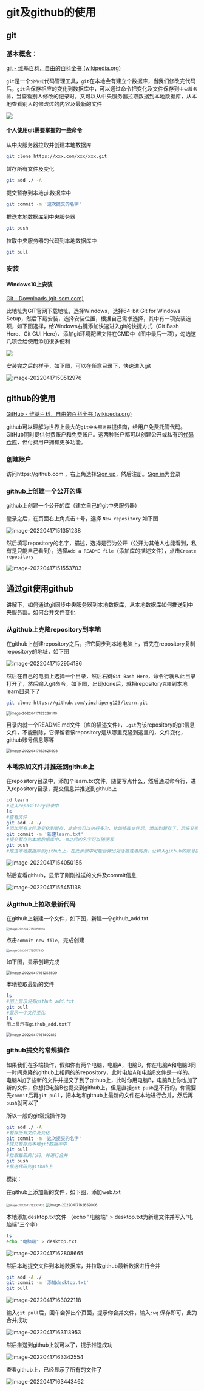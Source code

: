 # git及github的使用

## git

### 基本概念：

[git - 维基百科，自由的百科全书 (wikipedia.org)](https://zh.wikipedia.org/wiki/Git)

`git`是一个`分布式`代码管理工具，`git`在本地会有建立个数据库，当我们修改完代码后，`git`会保存相应的变化到数据库中，可以通过命令把变化及文件保存到`中央服务器`，当查看别人修改的记录时，又可以从中央服务器拉取数据到本地数据库，从本地查看别人的修改过的内容及最新的文件

![](https://raw.githubusercontent.com/yinzhipeng123/Picture_Bed/main/202204171443099.png)

#### 个人使用git需要掌握的一些命令

从中央服务器拉取并创建本地数据库

```bash
git clone https://xxx.com/xxx/xxx.git
```

暂存所有文件及变化

```bash
git add ./ -A
```

提交暂存到本地git数据库中

```bash
git commit -m '这次提交的名字'
```

推送本地数据库到中央服务器

```bash
git push
```

拉取中央服务器的代码到本地数据库中

```bash
git pull
```

### 安装

#### Windows10上安装

[Git - Downloads (git-scm.com)](https://git-scm.com/downloads)

此地址为GIT官网下载地址，选择Windows，选择64-bit Git for Windows Setup，然后下载安装，选择安装位置，根据自己需求选择，其中有一项安装选项，如下图选择，给Windows右键添加快速进入git的快捷方式（Git Bash Here、Git GUI Here）、添加git环境配置文件在CMD中（图中最后一项），勾选这几项会给使用添加很多便利

![](https://raw.githubusercontent.com/yinzhipeng123/Picture_Bed/main/202204171500826.png)

安装完之后的样子，如下图，可以在任意目录下，快速进入git

![image-20220417150512976](https://raw.githubusercontent.com/yinzhipeng123/Picture_Bed/main/202204171505041.png)

## github的使用

[GitHub - 维基百科，自由的百科全书 (wikipedia.org)](https://zh.wikipedia.org/wiki/GitHub)

github可以理解为世界上最大的`git中央服务器`提供商，给用户免费托管代码。GitHub同时提供付费账户和免费账户。这两种账户都可以创建公开或私有的[代码仓库](https://zh.wikipedia.org/wiki/代码库)，但付费用户拥有更多功能。



### 创建账户

访问https://github.com ，右上角选择[Sign up](https://github.com/signup?ref_cta=Sign+up&ref_loc=header+logged+out&ref_page=%2F&source=header-home)，然后注册。[Sign in](https://github.com/login)为登录



### github上创建一个公开的库

github上创建一个公开的库（建立自己的git中央服务器）

登录之后，在页面右上角点击`＋`号，选择 `New repository` 如下图

![image-20220417151351238](https://raw.githubusercontent.com/yinzhipeng123/Picture_Bed/main/202204171513285.png)



然后填写repository的名字，描述，选择是否为公开（公开为其他人也能看到，私有是只能自己看到），选择`Add a README file`（添加库的描述文件），点击`Create repository`

![image-20220417151553703](https://raw.githubusercontent.com/yinzhipeng123/Picture_Bed/main/202204171515745.png)



## 通过git使用github

讲解下，如何通过git同步中央服务器到本地数据库，从本地数据库如何推送到中央服务器。如何合并文件变化

### 从github上克隆repository到本地

在github上创建repository之后，把它同步到本地电脑上，首先在repository复制repository的地址，如下图

![image-20220417152954186](https://raw.githubusercontent.com/yinzhipeng123/Picture_Bed/main/202204171529232.png)

然后在自己的电脑上选择一个目录，然后右键`Git Bash Here`，命令行就从此目录打开了，然后输入git命令，如下图，出现done后，就把repository`克隆`到本地learn目录下了

```bash
git clone https://github.com/yinzhipeng123/learn.git
```

<img src="https://raw.githubusercontent.com/yinzhipeng123/Picture_Bed/main/202204171532194.png" alt="image-20220417153238140" style="zoom:67%;" />

目录内就一个README.md文件（库的描述文件），`.git`为该repository的git信息文件，不能删除，它保留着该repository是从哪里克隆到这里的，文件变化，github账号信息等等

<img src="https://raw.githubusercontent.com/yinzhipeng123/Picture_Bed/main/202204171536647.png" alt="image-20220417153625593" style="zoom:67%;" />

### 本地添加文件并推送到github上

在repository目录中，添加个learn.txt文件，随便写点什么，然后通过命令行，进入repository目录，提交信息并推送到github上

```bash
cd learn
#进入repository目录中
ls
#查看文件
git add -A ./
#添加所有文件及变化到暂存，此命令可以执行多次，比如修改文件后，添加到暂存了，后来又修改文件，可以再添加一遍暂存，确保在commit之前，把最新文件都添加到暂存就行
git commit -m '新建learn.txt'
#提交暂存到本地数据库中，-m之后的名字可以随便写
git push
#推送本地数据库到github上，在此步骤中可能会弹出对话框或者网页，让填入github的账号密码，按照提示填写就行了，如果填错了，重新执行该命令就可以
```



![image-20220417154050155](https://raw.githubusercontent.com/yinzhipeng123/Picture_Bed/main/202204171540208.png)

然后查看github，显示了刚刚推送的文件及commit信息

![image-20220417155451138](https://raw.githubusercontent.com/yinzhipeng123/Picture_Bed/main/202204171554200.png)



### 从github上拉取最新代码



在github上新建一个文件，如下图，新建一个github_add.txt

<img src="https://raw.githubusercontent.com/yinzhipeng123/Picture_Bed/main/202204171600983.png" alt="image-20220417160059924" style="zoom:50%;" />

点击`commit new file`，完成创建

<img src="https://raw.githubusercontent.com/yinzhipeng123/Picture_Bed/main/202204171601388.png" alt="image-20220417160117330" style="zoom: 50%;" />

如下图，显示创建完成

<img src="https://raw.githubusercontent.com/yinzhipeng123/Picture_Bed/main/202204171612571.png" alt="image-20220417161253509" style="zoom:67%;" />

本地拉取最新的文件

```bash
ls 
#图上显示没有github_add.txt
git pull
#显示一个文件变化
ls
图上显示有github_add.txt了
```

<img src="https://raw.githubusercontent.com/yinzhipeng123/Picture_Bed/main/202204171614874.png" alt="image-20220417161402812" style="zoom: 67%;" />

### github提交的常规操作

如果我们在多端操作，假如你有两个电脑，电脑A，电脑B，你在电脑A和电脑B同一时间克隆的github上相同的的repository，此时电脑A和电脑B文件是一样的。电脑A加了些新的文件并提交了到了github上，此时你用电脑B，电脑B上你也加了新的文件，你想把电脑B也提交到github上，但是直接`git push`是不行的，你需要先`commit`后再`git pull`，把本地和github上最新的文件在本地进行合并，然后再`push`就可以了



所以一般的git常规操作为

```bash
git add ./ -A
#暂存所有文件及变化
git commit -m '这次提交的名字'
#提交暂存到本地git数据库中
git pull
#拉取最新的代码，并进行合并
git push
#推送代码到github上
```

模拟：

在github上添加新的文件，如下图，添加web.txt

<img src="https://raw.githubusercontent.com/yinzhipeng123/Picture_Bed/main/202204171623502.png" alt="image-20220417162301433" style="zoom:50%;" />

<img src="https://raw.githubusercontent.com/yinzhipeng123/Picture_Bed/main/202204171626073.png" alt="image-20220417162659006" style="zoom: 67%;" />

本地添加desktop.txt文件  （echo "电脑端" > desktop.txt为新建文件并写入"电脑端"三个字）

```bash
ls 
echo "电脑端" > desktop.txt
```

![image-20220417162808665](https://raw.githubusercontent.com/yinzhipeng123/Picture_Bed/main/202204171628735.png)

然后本地提交文件到本地数据库，并拉取github最新数据进行合并

```bash
git add -A ./
git commit -m '添加desktop.txt'
git pull
```

![image-20220417163022118](https://raw.githubusercontent.com/yinzhipeng123/Picture_Bed/main/202204171630192.png)

输入`git pull`后，回车会弹出个页面，提示你合并文件，输入`:wq` 保存即可，此为合并成功

![image-20220417163113953](https://raw.githubusercontent.com/yinzhipeng123/Picture_Bed/main/202204171631022.png)

然后推送到github上就可以了，提示推送成功

![image-20220417163342554](https://raw.githubusercontent.com/yinzhipeng123/Picture_Bed/main/202204171633629.png)

查看github上，已经显示了所有的文件了

![image-20220417163443462](https://raw.githubusercontent.com/yinzhipeng123/Picture_Bed/main/202204171634535.png)
